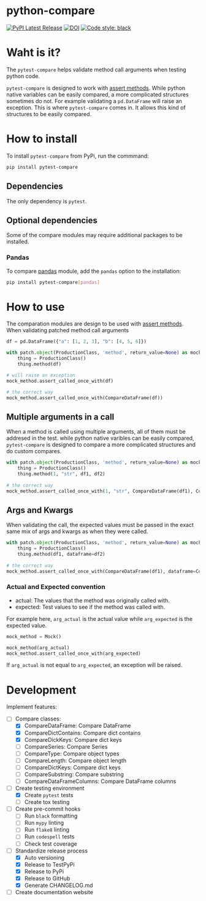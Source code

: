 # python-compare
[![PyPI Latest Release](https://img.shields.io/pypi/v/pandas.svg)](https://pypi.org/project/pytest-compare/)
[![DOI](https://github.com/pytest-dev/pytest/workflows/test/badge.svg)](https://github.com/IlyaMichlin/pytest-compare/actions?query=workflow%3Atests)
[![Code style: black](https://img.shields.io/badge/code%20style-black-000000.svg)](https://github.com/psf/black)

# Waht is it?
The `pytest-compare` helps validate method call arguments when testing python code.

`pytest-compare` is designed to work with [assert methods](https://docs.python.org/3/library/unittest.mock.html#the-mock-class). While python native variables can be easily compared, a more complicated structures sometimes do not. For example validating a `pd.DataFrame` will raise an exception. This is where `pytest-compare` comes in. It allows this kind of structures to be easily compared.

# How to install
To install `pytest-compare` from PyPi, run the commmand:

```sh
pip install pytest-compare
```

## Dependencies
The only dependency is `pytest`.

## Optional dependencies
Some of the compare modules may require additional packages to be installed.

### Pandas
To compare [pandas](https://pandas.pydata.org/) module, add the `pandas` option to the installation:

```sh
pip install pytest-compare[pandas]
```

# How to use
The comparation modules are design to be used with [assert methods](https://docs.python.org/3/library/unittest.mock.html#the-mock-class). When validating patched method call arguments 

```python
df = pd.DataFrame({"a": [1, 2, 3], "b": [4, 5, 6]})

with patch.object(ProductionClass, 'method', return_value=None) as mock_method:
    thing = ProductionClass()
    thing.method(df)
```

```python
# will raise an exception
mock_method.assert_called_once_with(df)

# the correct way
mock_method.assert_called_once_with(CompareDataFrame(df))
```

## Multiple arguments in a call
When a method is called using multiple arguments, all of them must be addresed in the test. while python native varibles can be easily compared, `pytest-compare` is designed to compare a more complicated structures and do custom compares.

```python
with patch.object(ProductionClass, 'method', return_value=None) as mock_method:
    thing = ProductionClass()
    thing.method(1, "str", df1, df2)
    
# the correct way
mock_method.assert_called_once_with(1, "str", CompareDataFrame(df1), CompareDataFrame(df2))
```

## Args and Kwargs
When validating the call, the expected values must be passed in the exact same mix of args and kwargs as when they were called.

```python
with patch.object(ProductionClass, 'method', return_value=None) as mock_method:
    thing = ProductionClass()
    thing.method(df1, dataframe=df2)
    
# the correct way
mock_method.assert_called_once_with(CompareDataFrame(df1), dataframe=CompareDataFrame(df2))
```

### Actual and Expected convention
* actual: The values that the method was originally called with.
* expected: Test values to see if the method was called with.

For example here, `arg_actual` is the actual value while `arg_expected` is the expected value.

```python
mock_method = Mock()

mock_method(arg_actual)
mock_method.assert_called_once_with(arg_expected)
```

If `arg_actual` is not equal to `arg_expected`, an exception will be raised.


# Development

Implement features:
- [ ] Compare classes:
  - [x] CompareDataFrame: Compare DataFrame
  - [x] CompareDictContains: Compare dict contains
  - [x] CompareDickKeys: Compare dict keys
  - [ ] CompareSeries: Compare Series
  - [ ] CompareType: Compare object types
  - [ ] CompareLength: Compare object length
  - [ ] CompareDictKeys: Compare dict keys
  - [ ] CompareSubstring: Compare substring
  - [ ] CompareDataFrameColumns: Compare DataFrame columns
- [ ] Create testing environment
  - [x] Create `pytest` tests
  - [ ] Create tox testing
- [ ] Create pre-commit hooks
  - [ ] Run `black` formatting
  - [ ] Run `mypy` linting
  - [ ] Run `flake8` linting
  - [ ] Run `codespell` tests
  - [ ] Check test coverage
- [ ] Standardize release process
  - [x] Auto versioning
  - [x] Release to TestPyPi
  - [x] Release to PyPi
  - [x] Release to GitHub
  - [x] Generate CHANGELOG.md
- [ ] Create documentation website
